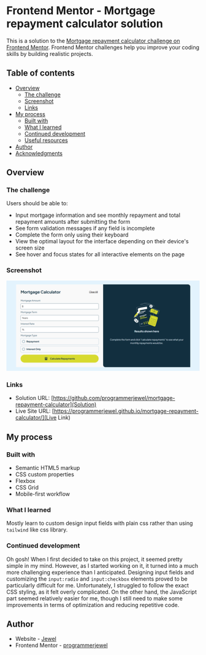# Frontend Mentor - Mortgage repayment calculator solution

This is a solution to the [Mortgage repayment calculator challenge on Frontend Mentor](https://www.frontendmentor.io/challenges/mortgage-repayment-calculator-Galx1LXK73). Frontend Mentor challenges help you improve your coding skills by building realistic projects. 

## Table of contents

- [Overview](#overview)
  - [The challenge](#the-challenge)
  - [Screenshot](#screenshot)
  - [Links](#links)
- [My process](#my-process)
  - [Built with](#built-with)
  - [What I learned](#what-i-learned)
  - [Continued development](#continued-development)
  - [Useful resources](#useful-resources)
- [Author](#author)
- [Acknowledgments](#acknowledgments)


## Overview

### The challenge

Users should be able to:

- Input mortgage information and see monthly repayment and total repayment amounts after submitting the form
- See form validation messages if any field is incomplete
- Complete the form only using their keyboard
- View the optimal layout for the interface depending on their device's screen size
- See hover and focus states for all interactive elements on the page

### Screenshot

![](./design/screenshot.png)


### Links

- Solution URL: [https://github.com/programmerjewel/mortgage-repayment-calculator](Solution)
- Live Site URL: [https://programmerjewel.github.io/mortgage-repayment-calculator/](Live Link)

## My process

### Built with

- Semantic HTML5 markup
- CSS custom properties
- Flexbox
- CSS Grid
- Mobile-first workflow


### What I learned

Mostly learn to custom design input fields with plain css rather than using `tailwind` like css library.

### Continued development

Oh gosh! When I first decided to take on this project, it seemed pretty simple in my mind. However, as I started working on it, it turned into a much more challenging experience than I anticipated. Designing input fields and customizing the `input:radio` and `input:checkbox` elements proved to be particularly difficult for me. Unfortunately, I struggled to follow the exact CSS styling, as it felt overly complicated. On the other hand, the JavaScript part seemed relatively easier for me, though I still need to make some improvements in terms of optimization and reducing repetitive code.


## Author

- Website - [Jewel](https://www.your-site.com)
- Frontend Mentor - [programmerjewel](https://www.frontendmentor.io/profile/programmerjewel)


